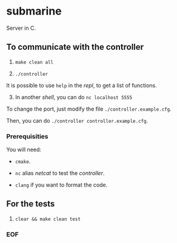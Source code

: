 # submarine

Server in C.

## To communicate with the controller

1. ``make clean all``

2. ``./controller``

It is possible to use `help` in the *repl*, to get a list of functions.

3. In another *shell*, you can do ``nc localhost 5555``

To change the port, just modify the file `./controller.example.cfg`.

Then, you can do `./controller controller.example.cfg`.

### Prerequisities

You will need:

- `cmake`.

- `nc` alias *netcat* to test the *controller*.

- `clang` if you want to format the code.

## For the tests

1. ``clear && make clean test``

### EOF

